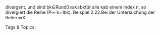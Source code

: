 divergent, und sind bk∈Rund0≤ak≤bkfür alle kab einem Index n, so divergiert die Reihe
(P∞
k=1bk).
Beispiel 2.22.Bei der Untersuchung der Reihe
 ∞X

   Tags & Topics:
   
